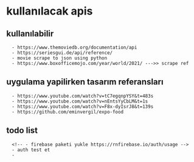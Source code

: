 # kullanılacak apis

## kullanılabilir

      - https://www.themoviedb.org/documentation/api
      - https://seriesgui.de/api/reference/
      - movie scrape to json using python
      - https://www.boxofficemojo.com/year/world/2021/ --->> scrape ref

## uygulama yapilirken tasarım referansları

      - https://www.youtube.com/watch?v=tC7egqnpYSY&t=483s
      - https://www.youtube.com/watch?v=nEntsYyCbLM&t=1s
      - https://www.youtube.com/watch?v=F8x-dyIsrJ8&t=139s
      - https://github.com/eminvergil/expo-food

## todo list

      <!-- - firebase paketi yukle https://rnfirebase.io/auth/usage -->
      - auth test et
      -
